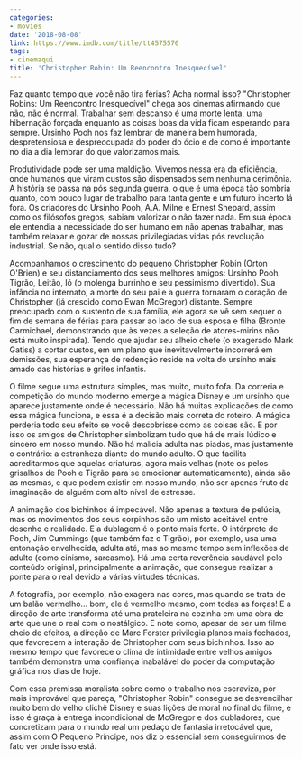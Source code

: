 ```yaml
---
categories:
- movies
date: '2018-08-08'
link: https://www.imdb.com/title/tt4575576
tags:
- cinemaqui
title: 'Christopher Robin: Um Reencontro Inesquecível'
---
```


Faz quanto tempo que você não tira férias? Acha normal isso? "Christopher Robins: Um Reencontro Inesquecível" chega aos cinemas afirmando que não, não é normal. Trabalhar sem descanso é uma morte lenta, uma hibernação forçada enquanto as coisas boas da vida ficam esperando para sempre. Ursinho Pooh nos faz lembrar de maneira bem humorada, despretensiosa e despreocupada do poder do ócio e de como é importante no dia a dia lembrar do que valorizamos mais.

Produtividade pode ser uma maldição. Vivemos nessa era da eficiência, onde humanos que viram custos são dispensados sem nenhuma cerimônia. A história se passa na pós segunda guerra, o que é uma época tão sombria quanto, com pouco lugar de trabalho para tanta gente e um futuro incerto lá fora. Os criadores do Ursinho Pooh, A.A. Milne e Ernest Shepard, assim como os filósofos gregos, sabiam valorizar o não fazer nada. Em sua época ele entendia a necessidade do ser humano em não apenas trabalhar, mas também relaxar e gozar de nossas privilegiadas vidas pós revolução industrial. Se não, qual o sentido disso tudo?

Acompanhamos o crescimento do pequeno Christopher Robin (Orton O'Brien) e seu distanciamento dos seus melhores amigos: Ursinho Pooh, Tigrão, Leitão, Ió (o molenga burrinho e seu pessimismo divertido). Sua infância no internato, a morte do seu pai e a guerra tornaram o coração de Christopher (já crescido como Ewan McGregor) distante. Sempre preocupado com o sustento de sua família, ele agora se vê sem sequer o fim de semana de férias para passar ao lado de sua esposa e filha (Bronte Carmichael, demonstrando que às vezes a seleção de atores-mirins não está muito inspirada). Tendo que ajudar seu alheio chefe (o exagerado Mark Gatiss) a cortar custos, em um plano que inevitavelmente incorrerá em demissões, sua esperança de redenção reside na volta do ursinho mais amado das histórias e grifes infantis.

O filme segue uma estrutura simples, mas muito, muito fofa. Da correria e competição do mundo moderno emerge a mágica Disney e um ursinho que aparece justamente onde é necessário. Não há muitas explicações de como essa mágica funciona, e essa é a decisão mais correta do roteiro. A mágica perderia todo seu efeito se você descobrisse como as coisas são. E por isso os amigos de Christopher simbolizam tudo que há de mais lúdico e sincero em nosso mundo. Não há malícia adulta nas piadas, mas justamente o contrário: a estranheza diante do mundo adulto. O que facilita acreditarmos que aquelas criaturas, agora mais velhas (note os pelos grisalhos de Pooh e Tigrão para se emocionar automaticamente), ainda são as mesmas, e que podem existir em nosso mundo, não ser apenas fruto da imaginação de alguém com alto nível de estresse.

A animação dos bichinhos é impecável. Não apenas a textura de pelúcia, mas os movimentos dos seus corpinhos são um misto aceitável entre desenho e realidade. E a dublagem é o ponto mais forte. O intérprete de Pooh, Jim Cummings (que também faz o Tigrão), por exemplo, usa uma entonação envelhecida, adulta até, mas ao mesmo tempo sem inflexões de adulto (como cinismo, sarcasmo). Há uma certa reverência saudável pelo conteúdo original, principalmente a animação, que consegue realizar a ponte para o real devido a várias virtudes técnicas.

A fotografia, por exemplo, não exagera nas cores, mas quando se trata de um balão vermelho... bom, ele é vermelho mesmo, com todas as forças! E a direção de arte transforma até uma prateleira na cozinha em uma obra de arte que une o real com o nostálgico. E note como, apesar de ser um filme cheio de efeitos, a direção de Marc Forster privilegia planos mais fechados, que favorecem a interação de Christopher com seus bichinhos. Isso ao mesmo tempo que favorece o clima de intimidade entre velhos amigos também demonstra uma confiança inabalável do poder da computação gráfica nos dias de hoje.

Com essa premissa moralista sobre como o trabalho nos escraviza, por mais improvável que pareça, "Christopher Robin" consegue se desvencilhar muito bem do velho clichê Disney e suas lições de moral no final do filme, e isso é graça à entrega incondicional de McGregor e dos dubladores, que concretizam para o mundo real um pedaço de fantasia irretocável que, assim com O Pequeno Príncipe, nos diz o essencial sem conseguirmos de fato ver onde isso está.